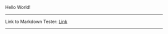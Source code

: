 Hello World!
***
Link to Markdown Tester:
[Link](https://acjeter.github.io/cse15l-lab-reports/markdown_tester.html)
***
